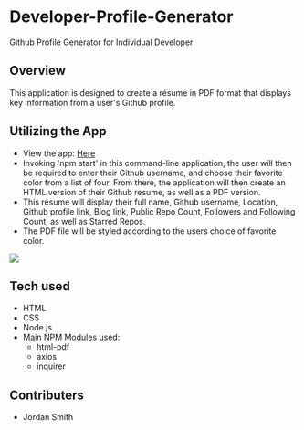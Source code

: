 # Developer-Profile-Generator
Github Profile Generator for Individual Developer

## Overview
This application is designed to create a résume in PDF format that displays key information from a user's Github profile.

## Utilizing the App
- View the app: [Here](https://jsmithxyz.github.io/Developer-Profile-Generator/ "Here")
- Invoking 'npm start' in this command-line application, the user will then be required to enter their Github username, and choose their favorite color from a list of four. From there, the application will then create an HTML version of their Github resume, as well as a PDF version.
- This resume will display their full name, Github username, Location, Github profile link, Blog link, Public Repo Count, Followers and Following Count, as well as Starred Repos.
- The PDF file will be styled according to the users choice of favorite color. 

![](profileGiphy.gif)

## Tech used
- HTML
- CSS
- Node.js
- Main NPM Modules used:
    - html-pdf
    - axios
    - inquirer

## Contributers
- Jordan Smith